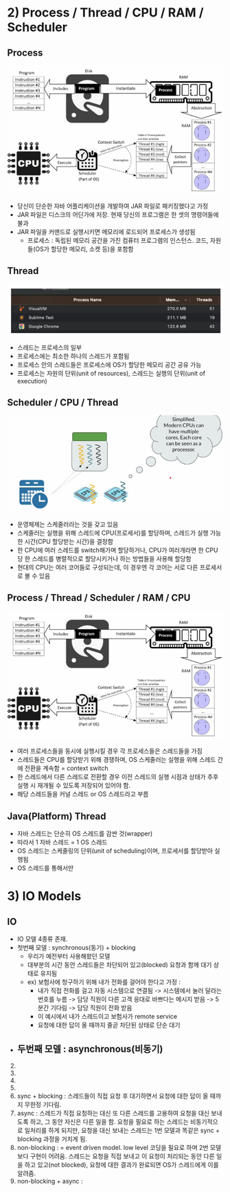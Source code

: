 # 2) Process / Thread / CPU / RAM / Scheduler
## Process
![](./attached_files/1.png)
- 당신이 단순한 자바 어플리케이션을 개발하여 JAR 파일로 패키징했다고 가정
- JAR 파일은 디스크의 어딘가에 저장. 현재 당신의 프로그램은 한 셋의 명령어들에 불과
- JAR 파일을 커맨드로 실행시키면 메모리에 로드되어 프로세스가 생성됨
	- 프로세스 : 독립된 메모리 공간을 가진 컴퓨터 프로그램의 인스턴스. 코드, 자원들(OS가 할당한 메모리, 소켓 등)을 포함함

## Thread
![](./attached_files/2.png)
- 스레드는 프로세스의 일부
- 프로세스에는 최소한 하나의 스레드가 포함됨
- 프로세스 안의 스레드들은 프로세스에 OS가 할당한 메모리 공간 공유 가능
- 프로세스는 자원의 단위(unit of resources), 스레드는 실행의 단위(unit of execution)

## Scheduler / CPU / Thread
![](./attached_files/3.png)
- 운영체제는 스케줄러라는 것을 갖고 있음
- 스케줄러는 실행을 위해 스레드에 CPU(프로세서)를 할당하며, 스레드가 실행 가능한 시간(CPU 할당받는 시간)을 결정함
- 한 CPU에 여러 스레드를 switch해가며 할당하거나, CPU가 여러개라면 한 CPU 당 한 스레드를 병렬적으로 할당시키거나 하는 방법들을 사용해 할당함
- 현대의 CPU는 여러 코어들로 구성되는데, 이 경우엔 각 코어는 서로 다른 프로세서로 볼 수 있음

## Process / Thread / Scheduler / RAM / CPU
![](./attached_files/1.png)
- 여러 프로세스들을 동시에 실행시킬 경우 각 프로세스들은 스레드들을 가짐
- 스레드들은 CPU를 할당받기 위해 경쟁하며, OS 스케줄러는 실행을 위해 스레드 간에 전환을 계속함 = context switch
- 한 스레드에서 다른 스레드로 전환할 경우 이전 스레드의 실행 시점과 상태가 추후 실행 시 재개될 수 있도록 저장되어 있어야 함.
- 해당 스레드들을 커널 스레드 or OS 스레드라고 부름

## Java(Platform) Thread
- 자바 스레드는 단순히 OS 스레드를 감싼 것(wrapper)
- 따라서 1 자바 스레드 = 1 OS 스레드
- OS 스레드는 스케줄링의 단위(unit of scheduling)이며, 프로세서를 할당받아 실행됨
- OS 스레드를 통해서만 








# 3) IO Models
## IO
- IO 모델 4종류 존재.
- 첫번째 모델 : synchronous(동기) + blocking
	- 우리가 예전부터 사용해왔던 모델
	- 대부분의 시간 동안 스레드들은 차단되어 있고(blocked) 요청과 함께 대기 상태로 유지됨
	- ex) 보험사에 청구하기 위해 내가 전화를 걸어야 한다고 가정 :
		- 내가 직접 전화를 걸고 자동 시스템으로 연결됨 -> 시스템에서 눌러 달라는 번호를 누름 -> 담당 직원이 다른 고객 응대로 바쁘다는 메시지 받음 -> 5분간 기다림 -> 담당 직원이 전화 받음
		- 이 예시에서 내가 스레드이고 보험사가 remote service
		- 요청에 대한 답이 올 때까지 줄곧 차단된 상태로 단순 대기
- 두번째 모델 : asynchronous(비동기)
	- 


2. 
3. 
4. 
5. 
6. sync + blocking : 스레드들이 직접 요청 후 대기하면서 요청에 대한 답이 올 때까지 무한정 기다림.
7. async : 스레드가 직접 요청하는 대신 또 다른 스레드를 고용하여 요청을 대신 보내도록 하고, 그 동안 자신은 다른 일을 함. 요청을 필요로 하는 스레드는 비동기적으로 일처리를 하게 되지만, 요청을 대신 보내는 스레드는 1번 모델과 똑같은 sync + blocking 과정을 거치게 됨. 
8. non-blocking : = event driven model. low level 코딩을 필요로 하며 2번 모델보다 구현이 어려움. 스레드는 요청을 직접 보내고 이 요청이 처리되는 동안 다른 일을 하고 있고(not blocked), 요청에 대한 결과가 완료되면 OS가 스레드에게 이를 알려줌.
9. non-blocking + async :